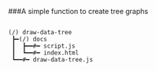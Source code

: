 ###A simple function to create tree graphs

```

(/) draw-data-tree
 ┣━(/) docs
 ┃  ┣━━#━ script.js
 ┃  ┗━━#━ index.html
 ┗━━#━ draw-data-tree.js

```